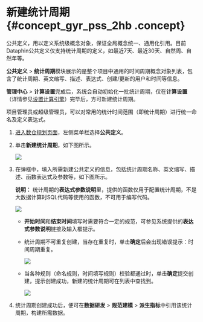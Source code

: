 # 新建统计周期 {#concept_gyr_pss_2hb .concept}

公共定义，用以定义系统级概念对象，保证全局概念统一、通用化引用。目前Dataphin公共定义仅支持统计周期的定义，如最近7天、最近30天、自然周、自然年等。

**公共定义** \> **统计周期**模块展示的是整个项目中通用的时间周期概念对象列表，包含了统计周期、英文缩写、描述、表达式、创建/更新的用户和时间等信息。

**管理中心** \> **计算设置**完成后，系统会自动初始化一批统计周期，仅在**计算设置**（详情参见[设置计算引擎](cn.zh-CN/用户指南/管理中心/设置计算引擎.md#)）完毕后，方可新建统计周期。

项目管理员或超级管理员，可以对常用的统计时间范围（即统计周期）进行统一命名及定义表达式。

1.  [进入数仓规划页面](cn.zh-CN/用户指南/数仓规划/数仓规划概述.md#section_w3j_zf1_hhb)，左侧菜单栏选择**公共定义**。
2.  单击**新建统计周期**，如下图所示。

    ![](http://static-aliyun-doc.oss-cn-hangzhou.aliyuncs.com/assets/img/149032/155599227341421_zh-CN.png)

3.  在弹框中，填入所需新建公共定义的信息，包括统计周期名称、英文缩写、描述、函数表达式及参数等，如下图所示。

    **说明：** 统计周期的**表达式参数说明**里，提供的函数仅用于配置统计周期，不是大数据计算时SQL代码等使用的函数，不可用于编写代码。

    ![](http://static-aliyun-doc.oss-cn-hangzhou.aliyuncs.com/assets/img/149032/155599227341422_zh-CN.png)

    -   **开始时间**和**结束时间**填写时需要符合一定的规范，可参见系统提供的**表达式参数说明**链接及输入框提示。
    -   统计周期不可重复创建，当存在重复时，单击**确定**后会出现错误提示：时间周期重复。

        ![](http://static-aliyun-doc.oss-cn-hangzhou.aliyuncs.com/assets/img/149032/155599227341424_zh-CN.png)

    -   当各种规则（命名规则，时间填写规则）校验都通过时，单击**确定**提交创建，提示创建成功，新建的统计周期可在列表中查找到。

        ![](http://static-aliyun-doc.oss-cn-hangzhou.aliyuncs.com/assets/img/149032/155599227341425_zh-CN.png)

4.  统计周期创建成功后，便可在**数据研发** \> **规范建模** \> **派生指标**中引用该统计周期，构建所需数据。

